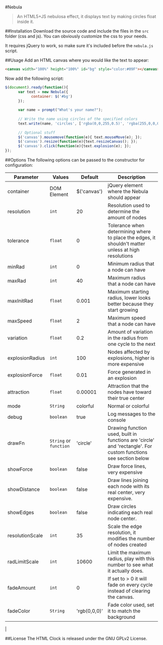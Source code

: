 #Nebula

> An HTML5+JS nebulosa effect, it displays text by making circles float inside it.

##Installation
Download the source code and include the files in the `src` folder (css and js). You can obviously customize the css to your needs.

It requires jQuery to work, so make sure it's included before the `nebula.js` script.

##Usage
Add an HTML canvas where you would like the text to appear:

```html
<canvas width="100%" height="100%" id="bg" style="color:#09F"></canvas>
```

Now add the following script:

```javascript
$(document).ready(function(){
      var text = new Nebula({
            container: $('#bg')
      });
      
      var name = prompt("What's your name?");
      
      // Write the name using circles of the specified colors
      text.write(name, 'circles', ['rgba(0,0,255,0.5)', 'rgba(255,0,0,0.2)']);
      
      // Optional stuff
      $('canvas').mousemove(function(e){ text.mouseMove(e); });
      $('canvas').resize(function(e){text.resizeCanvas(); });
      $('canvas').click(function(e){text.explosion(e); });
});
```

##Options
The following options can be passed to the constructor for configuration:


| Parameter   |      Values      | Default      |     Description |
|-------------|------------------|--------------|-----------------|
| container   | DOM Element      |  $('canvas') | jQuery element where the Nebula should appear |
| resolution  | `int`            |  20 | Resolution used to determine the amount of nodes |
| tolerance | `float` | 0 | Tolerance when determining where to place the edges, it shouldn't matter unless at high resolutions|
| minRad | `int` | 0 | Minimum radius that a node can have |
| maxRad | `int` | 40 | Maximum radius that a node can have |
| maxInitRad | `float` | 0.001 | Maximum starting radius, lower looks better because they start growing |
| maxSpeed | `float` | 2 | Maximum speed that a node can have |
| variation | `float` | 0.2 | Amount of variation in the radius from one cycle to the next|
| explosionRadius | `int`| 100 | Nodes affected by explosions, higher is more expensive |
| explosionForce | `float` | 0.01 | Force generated in an explosion |
| attraction | `float` | 0.00001 | Attraction that the nodes have toward their true center |
| mode | `String` | colorful | Normal or colorful |
| debug | `boolean` | true | Log messages to the console |
| drawFn | `String` or `function` | 'circle' | Drawing function used, built in functions are 'circle' and 'rectangle'. For custom functions see section below |
| showForce | `boolean` | false | Draw force lines, very expensive |
| showDistance | `boolean` | false | Draw lines joining each node with its real center, very expensive. |
| showEdges | `boolean` | false | Draw circles indicating each real node center. |
| resolutionScale | `int` | 35 | Scale the edge resolution, it modifies the number of nodes created |
| radLimitScale | `int` | 10600 | Limit the maximum radius, play with this number to see what it actually does. |
| fadeAmount | `int` | 0 | If set to > 0 it will fade on every cycle instead of clearing the canvas. |
| fadeColor | `String` | 'rgb(0,0,0)' | Fade color used, set it to match the background |
| 

##License
The HTML Clock is released under the GNU GPLv2 License.
